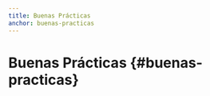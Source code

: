 ```yaml
---
title: Buenas Prácticas
anchor: buenas-practicas
---
```


# Buenas Prácticas {#buenas-practicas}
